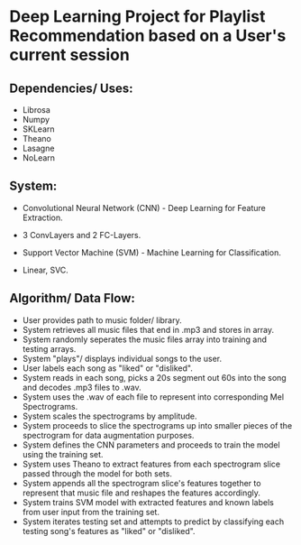 # Deep Learning Project for Playlist Recommendation based on a User's current session 

## Dependencies/ Uses:
* Librosa
* Numpy
* SKLearn
* Theano
* Lasagne
* NoLearn

## System:
* Convolutional Neural Network (CNN) - Deep Learning for Feature Extraction.
- 3 ConvLayers and 2 FC-Layers.
* Support Vector Machine (SVM) - Machine Learning for Classification.
- Linear, SVC.

## Algorithm/ Data Flow:
* User provides path to music folder/ library.
* System retrieves all music files that end in .mp3 and stores in array.
* System randomly seperates the music files array into training and testing arrays.
* System "plays"/ displays individual songs to the user.
* User labels each song as "liked" or "disliked".
* System reads in each song, picks a 20s segment out 60s into the song and decodes .mp3 files to .wav.
* System uses the .wav of each file to represent into corresponding Mel Spectrograms.
* System scales the spectrograms by amplitude. 
* System proceeds to slice the spectrograms up into smaller pieces of the spectrogram for data augmentation purposes.
* System defines the CNN parameters and proceeds to train the model using the training set. 
* System uses Theano to extract features from each spectrogram slice passed through the model for both sets.
* System appends all the spectrogram slice's features together to represent that music file and reshapes the features accordingly.
* System trains SVM model with extracted features and known labels from user input from the training set.
* System iterates testing set and attempts to predict by classifying each testing song's features as "liked" or "disliked".
